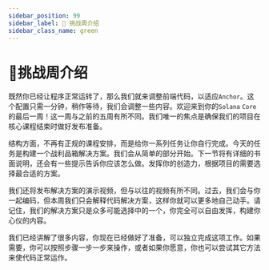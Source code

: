 ```yaml
---
sidebar_position: 99
sidebar_label: 🚢 挑战周介绍
sidebar_class_name: green
---
```


# 🚢挑战周介绍

既然你已经让程序正常运转了，那么我们就来调整前端代码，以适应`Anchor`。这个配置只需一分钟，稍作等待，我们会调整一些内容。欢迎来到你的`Solana` `Core`的最后一周！这一周与之前的五周有所不同。我们唯一的焦点是确保我们的项目在核心课程结束时做好发布准备。

结构方面，不再有正规的课程安排，而是给你一系列任务让你自行完成。今天的任务是构建一个战利品箱解决方案。我们会从简单的部分开始。下一节将有详细的书面说明，还会有一些提示告诉你应该怎么做。发挥你的创造力，根据项目的需要选择最合适的方案。

我们还将发布解决方案的演示视频，但与以往的视频有所不同。过去，我们会与你一起编码，但本周我们只会解释代码解决方案，这样你就可以更多地自己动手。请记住，我们的解决方案只是众多可能选择中的一个，你完全可以自由发挥，构建你心仪的内容。

我们已经讲解了很多内容，你现在已经做好了准备，可以独立完成这项工作。如果需要，你可以按照步骤一步一步来操作，或者如果你愿意，你也可以尝试其它方法来使代码正常运作。
